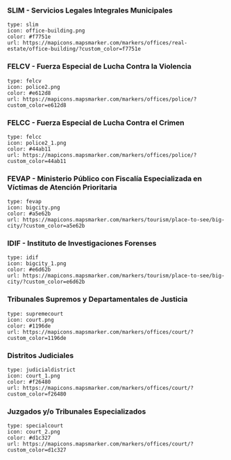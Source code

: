 
### SLIM - Servicios Legales Integrales Municipales

```
type: slim
icon: office-building.png
color: #f7751e
url: https://mapicons.mapsmarker.com/markers/offices/real-estate/office-building/?custom_color=f7751e
```

### FELCV - Fuerza Especial de Lucha Contra la Violencia

```
type: felcv
icon: police2.png
color: #e612d8
url: https://mapicons.mapsmarker.com/markers/offices/police/?custom_color=e612d8
```

### FELCC - Fuerza Especial de Lucha Contra el Crimen

```
type: felcc
icon: police2_1.png
color: #44ab11
url: https://mapicons.mapsmarker.com/markers/offices/police/?custom_color=44ab11
```

### FEVAP - Ministerio Público con Fiscalía Especializada en Víctimas de Atención Prioritaria

```
type: fevap
icon: bigcity.png
color: #a5e62b
url: https://mapicons.mapsmarker.com/markers/tourism/place-to-see/big-city/?custom_color=a5e62b
```

### IDIF - Instituto de Investigaciones Forenses

```
type: idif
icon: bigcity_1.png
color: #e6d62b
url: https://mapicons.mapsmarker.com/markers/tourism/place-to-see/big-city/?custom_color=e6d62b
```

### Tribunales Supremos y Departamentales de Justicia

```
type: supremecourt
icon: court.png
color: #1196de
url: https://mapicons.mapsmarker.com/markers/offices/court/?custom_color=1196de
```

### Distritos Judiciales

```
type: judicialdistrict
icon: court_1.png
color: #f26480
url: https://mapicons.mapsmarker.com/markers/offices/court/?custom_color=f26480
```

### Juzgados y/o Tribunales Especializados

```
type: specialcourt
icon: court_2.png
color: #d1c327
url: https://mapicons.mapsmarker.com/markers/offices/court/?custom_color=d1c327
```
